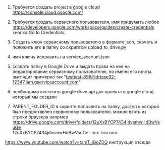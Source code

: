 1) Требуется создать project в google cloud
https://console.cloud.google.com/

2) Требуется создать сервисного пользователя, имя придумать любое
https://developers.google.com/workspace/guides/create-credentials
кнопка Go to Credentials.

3) Создать ключ сервисному пользователю в формате json, скачать и положить его в папку со скриптом upload_to_drive.py

4) имя ключу исправить на service_account.json

5) создать папку в Google Drive и выдать права на нее на редактирование сервисному пользователю, по имени его почты. 
выглядит примерно так "testtest-896@drtesе32-12347.iam.gserviceaccount.com"

6) необходимо включить google drive api для проекта в google cloud, который мы создали

7) PARENT_FOLDER_ID  в скрипте поправить на папку, доступ к которой был предоставлен сервисному пользователю. можно взять из строки браузера
напрмер https://drive.google.com/drive/folders/12uXxBYCP7434jdvsmwHdBwVsuGe  
12uXxBYCP7434jdvsmwHdBwVsuGe - вот это оно

https://www.youtube.com/watch?v=tamT_iGoZDQ  инструкция отсюда
